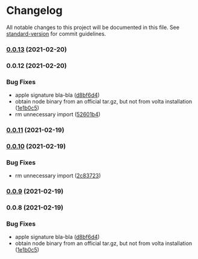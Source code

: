 # Changelog

All notable changes to this project will be documented in this file. See [standard-version](https://github.com/conventional-changelog/standard-version) for commit guidelines.

### [0.0.13](https://github.com/deneb-kaitos/ops-packages/compare/v0.0.12...v0.0.13) (2021-02-20)

### 0.0.12 (2021-02-20)


### Bug Fixes

* apple signature bla-bla ([d8bf6d4](https://github.com/deneb-kaitos/ops-packages/commit/d8bf6d427039322f2c757e9e6bff6790da14e1dd))
* obtain node binary from an official tar.gz, but not from volta installation ([1e1b0c5](https://github.com/deneb-kaitos/ops-packages/commit/1e1b0c55aaef33679886480418a0b524d6c5e1d2))
* rm unnecessary import ([52601b4](https://github.com/deneb-kaitos/ops-packages/commit/52601b430567fa21928a642017d467e260ea4b43))

### [0.0.11](https://github.com/deneb-kaitos/ops-packages/compare/v0.0.10...v0.0.11) (2021-02-19)

### [0.0.10](https://github.com/deneb-kaitos/ops-packages/compare/v0.0.9...v0.0.10) (2021-02-19)


### Bug Fixes

* rm unnecessary import ([2c83723](https://github.com/deneb-kaitos/ops-packages/commit/2c83723a7bae9d56addf54865ec284e1f6fff77f))

### [0.0.9](https://github.com/deneb-kaitos/ops-packages/compare/v0.0.8...v0.0.9) (2021-02-19)

### 0.0.8 (2021-02-19)


### Bug Fixes

* apple signature bla-bla ([d8bf6d4](https://github.com/deneb-kaitos/ops-packages/commit/d8bf6d427039322f2c757e9e6bff6790da14e1dd))
* obtain node binary from an official tar.gz, but not from volta installation ([1e1b0c5](https://github.com/deneb-kaitos/ops-packages/commit/1e1b0c55aaef33679886480418a0b524d6c5e1d2))
